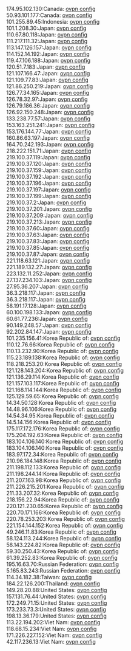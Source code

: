 174.95.102.130:Canada: [ovpn config](vpn/174_95_102_130.ovpn)  
50.93.101.177:Canada: [ovpn config](vpn/50_93_101_177.ovpn)  
101.255.89.45:Indonesia: [ovpn config](vpn/101_255_89_45.ovpn)  
101.1.208.30:Japan: [ovpn config](vpn/101_1_208_30.ovpn)  
110.67.80.118:Japan: [ovpn config](vpn/110_67_80_118.ovpn)  
111.217.111.32:Japan: [ovpn config](vpn/111_217_111_32.ovpn)  
113.147.126.157:Japan: [ovpn config](vpn/113_147_126_157.ovpn)  
114.152.14.192:Japan: [ovpn config](vpn/114_152_14_192.ovpn)  
119.47.106.188:Japan: [ovpn config](vpn/119_47_106_188.ovpn)  
120.51.7.183:Japan: [ovpn config](vpn/120_51_7_183.ovpn)  
121.107.166.47:Japan: [ovpn config](vpn/121_107_166_47.ovpn)  
121.109.77.83:Japan: [ovpn config](vpn/121_109_77_83.ovpn)  
121.86.250.219:Japan: [ovpn config](vpn/121_86_250_219.ovpn)  
126.77.34.165:Japan: [ovpn config](vpn/126_77_34_165.ovpn)  
126.78.32.97:Japan: [ovpn config](vpn/126_78_32_97.ovpn)  
126.79.186.36:Japan: [ovpn config](vpn/126_79_186_36.ovpn)  
126.92.150.248:Japan: [ovpn config](vpn/126_92_150_248.ovpn)  
133.238.77.57:Japan: [ovpn config](vpn/133_238_77_57.ovpn)  
153.163.251.241:Japan: [ovpn config](vpn/153_163_251_241.ovpn)  
153.176.144.77:Japan: [ovpn config](vpn/153_176_144_77.ovpn)  
160.86.63.197:Japan: [ovpn config](vpn/160_86_63_197.ovpn)  
164.70.242.193:Japan: [ovpn config](vpn/164_70_242_193.ovpn)  
218.222.151.71:Japan: [ovpn config](vpn/218_222_151_71.ovpn)  
219.100.37.119:Japan: [ovpn config](vpn/219_100_37_119.ovpn)  
219.100.37.120:Japan: [ovpn config](vpn/219_100_37_120.ovpn)  
219.100.37.159:Japan: [ovpn config](vpn/219_100_37_159.ovpn)  
219.100.37.192:Japan: [ovpn config](vpn/219_100_37_192.ovpn)  
219.100.37.196:Japan: [ovpn config](vpn/219_100_37_196.ovpn)  
219.100.37.197:Japan: [ovpn config](vpn/219_100_37_197.ovpn)  
219.100.37.199:Japan: [ovpn config](vpn/219_100_37_199.ovpn)  
219.100.37.2:Japan: [ovpn config](vpn/219_100_37_2.ovpn)  
219.100.37.201:Japan: [ovpn config](vpn/219_100_37_201.ovpn)  
219.100.37.209:Japan: [ovpn config](vpn/219_100_37_209.ovpn)  
219.100.37.213:Japan: [ovpn config](vpn/219_100_37_213.ovpn)  
219.100.37.60:Japan: [ovpn config](vpn/219_100_37_60.ovpn)  
219.100.37.63:Japan: [ovpn config](vpn/219_100_37_63.ovpn)  
219.100.37.83:Japan: [ovpn config](vpn/219_100_37_83.ovpn)  
219.100.37.85:Japan: [ovpn config](vpn/219_100_37_85.ovpn)  
219.100.37.87:Japan: [ovpn config](vpn/219_100_37_87.ovpn)  
221.118.63.121:Japan: [ovpn config](vpn/221_118_63_121.ovpn)  
221.189.132.27:Japan: [ovpn config](vpn/221_189_132_27.ovpn)  
223.132.11.252:Japan: [ovpn config](vpn/223_132_11_252.ovpn)  
27.137.234.103:Japan: [ovpn config](vpn/27_137_234_103.ovpn)  
27.95.36.207:Japan: [ovpn config](vpn/27_95_36_207.ovpn)  
36.3.218.117:Japan: [ovpn config](vpn/36_3_218_117.ovpn)  
36.3.218.117:Japan: [ovpn config](vpn/36_3_218_117.ovpn)  
58.191.17.128:Japan: [ovpn config](vpn/58_191_17_128.ovpn)  
60.100.198.133:Japan: [ovpn config](vpn/60_100_198_133.ovpn)  
60.61.77.236:Japan: [ovpn config](vpn/60_61_77_236.ovpn)  
90.149.248.57:Japan: [ovpn config](vpn/90_149_248_57.ovpn)  
92.202.84.147:Japan: [ovpn config](vpn/92_202_84_147.ovpn)  
101.235.156.41:Korea Republic of: [ovpn config](vpn/101_235_156_41.ovpn)  
110.12.76.66:Korea Republic of: [ovpn config](vpn/110_12_76_66.ovpn)  
110.13.232.90:Korea Republic of: [ovpn config](vpn/110_13_232_90.ovpn)  
115.23.189.138:Korea Republic of: [ovpn config](vpn/115_23_189_138.ovpn)  
118.218.253.20:Korea Republic of: [ovpn config](vpn/118_218_253_20.ovpn)  
121.128.143.204:Korea Republic of: [ovpn config](vpn/121_128_143_204.ovpn)  
121.136.29.114:Korea Republic of: [ovpn config](vpn/121_136_29_114.ovpn)  
121.157.103.117:Korea Republic of: [ovpn config](vpn/121_157_103_117.ovpn)  
121.168.114.144:Korea Republic of: [ovpn config](vpn/121_168_114_144.ovpn)  
125.129.59.65:Korea Republic of: [ovpn config](vpn/125_129_59_65.ovpn)  
14.34.50.128:Korea Republic of: [ovpn config](vpn/14_34_50_128.ovpn)  
14.48.96.106:Korea Republic of: [ovpn config](vpn/14_48_96_106.ovpn)  
14.54.34.95:Korea Republic of: [ovpn config](vpn/14_54_34_95.ovpn)  
14.5.14.156:Korea Republic of: [ovpn config](vpn/14_5_14_156.ovpn)  
175.117.172.176:Korea Republic of: [ovpn config](vpn/175_117_172_176.ovpn)  
175.204.192.63:Korea Republic of: [ovpn config](vpn/175_204_192_63.ovpn)  
183.104.106.140:Korea Republic of: [ovpn config](vpn/183_104_106_140.ovpn)  
183.104.106.140:Korea Republic of: [ovpn config](vpn/183_104_106_140.ovpn)  
183.97.172.34:Korea Republic of: [ovpn config](vpn/183_97_172_34.ovpn)  
210.96.184.148:Korea Republic of: [ovpn config](vpn/210_96_184_148.ovpn)  
211.198.112.133:Korea Republic of: [ovpn config](vpn/211_198_112_133.ovpn)  
211.198.244.14:Korea Republic of: [ovpn config](vpn/211_198_244_14.ovpn)  
211.207.163.98:Korea Republic of: [ovpn config](vpn/211_207_163_98.ovpn)  
211.226.215.201:Korea Republic of: [ovpn config](vpn/211_226_215_201.ovpn)  
211.33.207.32:Korea Republic of: [ovpn config](vpn/211_33_207_32.ovpn)  
218.156.22.94:Korea Republic of: [ovpn config](vpn/218_156_22_94.ovpn)  
220.121.230.65:Korea Republic of: [ovpn config](vpn/220_121_230_65.ovpn)  
220.70.171.166:Korea Republic of: [ovpn config](vpn/220_70_171_166.ovpn)  
220.78.253.203:Korea Republic of: [ovpn config](vpn/220_78_253_203.ovpn)  
221.154.144.152:Korea Republic of: [ovpn config](vpn/221_154_144_152.ovpn)  
49.246.11.83:Korea Republic of: [ovpn config](vpn/49_246_11_83.ovpn)  
58.124.113.244:Korea Republic of: [ovpn config](vpn/58_124_113_244.ovpn)  
58.143.224.82:Korea Republic of: [ovpn config](vpn/58_143_224_82.ovpn)  
59.30.250.43:Korea Republic of: [ovpn config](vpn/59_30_250_43.ovpn)  
61.39.252.83:Korea Republic of: [ovpn config](vpn/61_39_252_83.ovpn)  
195.16.63.70:Russian Federation: [ovpn config](vpn/195_16_63_70.ovpn)  
5.165.83.243:Russian Federation: [ovpn config](vpn/5_165_83_243.ovpn)  
114.34.182.38:Taiwan: [ovpn config](vpn/114_34_182_38.ovpn)  
184.22.126.200:Thailand: [ovpn config](vpn/184_22_126_200.ovpn)  
149.28.20.88:United States: [ovpn config](vpn/149_28_20_88.ovpn)  
157.131.76.44:United States: [ovpn config](vpn/157_131_76_44.ovpn)  
172.249.71.15:United States: [ovpn config](vpn/172_249_71_15.ovpn)  
173.233.73.3:United States: [ovpn config](vpn/173_233_73_3.ovpn)  
198.13.36.179:United States: [ovpn config](vpn/198_13_36_179.ovpn)  
113.22.194.202:Viet Nam: [ovpn config](vpn/113_22_194_202.ovpn)  
118.68.15.234:Viet Nam: [ovpn config](vpn/118_68_15_234.ovpn)  
171.226.227.152:Viet Nam: [ovpn config](vpn/171_226_227_152.ovpn)  
42.117.236.13:Viet Nam: [ovpn config](vpn/42_117_236_13.ovpn)  
